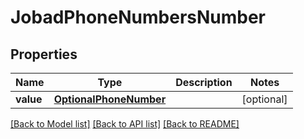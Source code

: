 # JobadPhoneNumbersNumber


## Properties
Name | Type | Description | Notes
------------ | ------------- | ------------- | -------------
**value** | [**OptionalPhoneNumber**](OptionalPhoneNumber.md) |  | [optional] 

[[Back to Model list]](../README.md#documentation-for-models) [[Back to API list]](../README.md#documentation-for-api-endpoints) [[Back to README]](../README.md)


